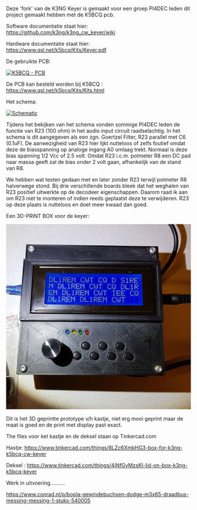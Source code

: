 
Deze 'fork' van de K3NG Keyer is gemaakt voor een groep PI4DEC leden dit project gemaakt hebben met de K5BCQ pcb.

Software documentatie staat hier:  https://github.com/k3ng/k3ng_cw_keyer/wiki

Hardware documentatie staat hier: https://www.qsl.net/k5bcq/Kits/Keyer.pdf

De gebruikte PCB:
<p><a target="_blank" rel="noopener noreferrer" href="https://tweakers.net/ext/f/6bzPBrxRlagxyuC68xlKo4fC/full.jpg"><img src="https://tweakers.net/ext/f/6bzPBrxRlagxyuC68xlKo4fC/medium.jpg" alt="K5BCQ - PCB" style="max-width:100%;"></a></p>   
<p></p> 


De PCB kan besteld worden bij K5BCQ :  https://www.qsl.net/k5bcq/Kits/Kits.html
<p></p> <p></p> 
Het schema:
<p><a target="_blank" rel="noopener noreferrer" href="https://tweakers.net/ext/f/elTAO6eseECHqjtvumKuSjQS/full.jpg"><img src="https://tweakers.net/ext/f/elTAO6eseECHqjtvumKuSjQS/medium.jpg" alt="Schematic" style="max-width:100%;"></a></p>   

Tijdens het bekijken van het schema vonden sommige PI4DEC leden de functie van R23 (100 ohm) in het audio input circuit raadselachtig. In het schema is dit aangegeven als een zgn. Goertzel Filter, R23 parallel met C6 (0.1uF). De aanwezigheid van R23 hier lijkt nutteloos of zelfs foutief omdat deze de biasspanning op analoge ingang A0 omlaag trekt. Normaal is deze bias spanning 1/2 Vcc of 2.5 volt. Omdat R23 i.c.m. potmeter R8 een DC pad naar massa geeft zal de bias onder 2 volt gaan, afhankelijk van de stand van R8.
<p></p>

We hebben wat testen gedaan met en later zonder R23 terwijl potmeter R8 halverwege stond. Bij drie verschillende boards bleek dat het weghalen van R23 positief uitwerkte op de decodeer eigenschappen. Daarom raad ik aan om R23 niet te monteren of indien reeds geplaatst deze te verwijderen. R23 op deze plaats is nutteloos en doet meer kwaad dan goed.



Een 3D-PRINT BOX voor de keyer:

<p><img src="https://github.com/costonisp/CW-keyer-K3NG-K5BCQ/blob/master/images/prototype.jpg" alt="3D prototype box" style="max-width:100%;"></a></p> 

Dit is het 3D geprintte prototype v/h kastje, niet erg mooi geprint maar de maat is goed en de print met display past exact.


The files voor ket kastje en de deksel staan op Tinkercad.com

Hastje: https://www.tinkercad.com/things/8LZc6XmkHG3-box-for-k3ng-k5bcq-cw-keyer

Deksel : https://www.tinkercad.com/things/4jNfGvMzsKl-lid-on-box-k3ng-k5bcq-keyer


Werk in uitvoering..........

https://www.conrad.nl/p/bopla-gewindebuchsen-dodge-m3x65-draadbus-messing-messing-1-stuks-540005
